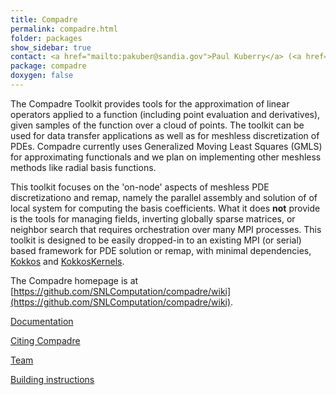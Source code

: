 ```yaml
---
title: Compadre
permalink: compadre.html
folder: packages
show_sidebar: true
contact: <a href="mailto:pakuber@sandia.gov">Paul Kuberry</a> (<a href="https://github.com/kuberry">@kuberry</a>), <a href="https://github.com/orgs/trilinos/teams/compadre">@compadre</a>
package: compadre
doxygen: false
---
```

The Compadre Toolkit provides tools for the approximation of linear operators applied to a function (including point evaluation and derivatives), given samples of the function over a cloud of points. The toolkit can be used for data transfer applications as well as for meshless discretization of PDEs. Compadre currently uses Generalized Moving Least Squares (GMLS) for approximating functionals and we plan on implementing other meshless methods like radial basis functions. 

This toolkit focuses on the 'on-node' aspects of meshless PDE discretizationo and remap, namely the parallel assembly and solution of  of local system for computing the basis coefficients. What it does **not** provide is the tools for managing fields, inverting globally sparse matrices, or neighbor search that requires orchestration over many MPI processes. This toolkit is designed to be easily dropped-in to an existing MPI (or serial) based framework for PDE solution or remap, with minimal dependencies, [Kokkos](kokkos.html) and [KokkosKernels](kokkoskernels.html).

The Compadre homepage is at [https://github.com/SNLComputation/compadre/wiki](https://github.com/SNLComputation/compadre/wiki).

[Documentation](https://github.com/SNLComputation/compadre/wiki/Documentation)

[Citing Compadre](https://github.com/SNLComputation/compadre/wiki/Citation)

[Team](https://github.com/SNLComputation/compadre/wiki/Team)

[Building instructions](https://github.com/SNLComputation/compadre/wiki/Building-in-Trilinos)
